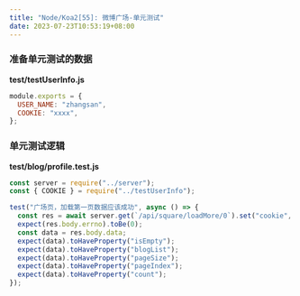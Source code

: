 ```yaml
---
title: "Node/Koa2[55]: 微博广场-单元测试"
date: 2023-07-23T10:53:19+08:00
---
```


### 准备单元测试的数据

**test/testUserInfo.js**

```js
module.exports = {
  USER_NAME: "zhangsan",
  COOKIE: "xxxx",
};
```

### 单元测试逻辑

**test/blog/profile.test.js**

```js
const server = require("../server");
const { COOKIE } = require("../testUserInfo");

test("广场页，加载第一页数据应该成功", async () => {
  const res = await server.get(`/api/square/loadMore/0`).set("cookie", COOKIE);
  expect(res.body.errno).toBe(0);
  const data = res.body.data;
  expect(data).toHaveProperty("isEmpty");
  expect(data).toHaveProperty("blogList");
  expect(data).toHaveProperty("pageSize");
  expect(data).toHaveProperty("pageIndex");
  expect(data).toHaveProperty("count");
});
```
